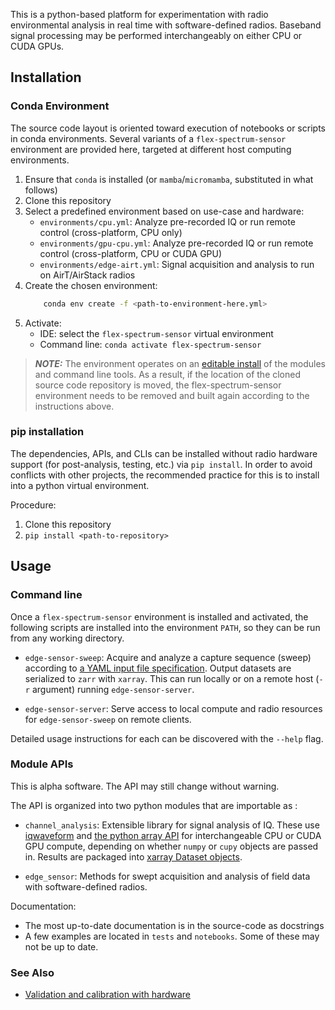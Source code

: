 This is a python-based platform for experimentation with radio environmental analysis in real time with software-defined radios. Baseband signal processing may be performed interchangeably on either CPU or CUDA GPUs.

## Installation

### Conda Environment
The source code layout is oriented toward execution of notebooks or scripts in conda environments. Several variants of a `flex-spectrum-sensor` environment are provided here, targeted at different host computing environments.

1. Ensure that `conda` is installed (or `mamba`/`micromamba`, substituted in what follows)
2. Clone this repository
3. Select a predefined environment based on use-case and hardware:
    - `environments/cpu.yml`: Analyze pre-recorded IQ or run remote control (cross-platform, CPU only)
    - `environments/gpu-cpu.yml`: Analyze pre-recorded IQ or run remote control (cross-platform, CPU or CUDA GPU)
    - `environments/edge-airt.yml`: Signal acquisition and analysis to run on AirT/AirStack radios
4. Create the chosen environment:
    ```sh
        conda env create -f <path-to-environment-here.yml>
    ```
4. Activate:
    - IDE: select the `flex-spectrum-sensor` virtual environment 
    - Command line: `conda activate flex-spectrum-sensor`

> **_NOTE:_**  The environment operates on an [editable install](https://setuptools.pypa.io/en/latest/userguide/development_mode.html) of the modules and command line tools. As a result, if the location of the cloned source code repository is moved, the flex-spectrum-sensor environment needs to be removed and built again according to the instructions above.

### pip installation
The dependencies, APIs, and CLIs can be installed without radio hardware support (for post-analysis, testing, etc.) via `pip install`. In order to avoid conflicts with other projects, the recommended practice for this is to install into a python virtual environment.

Procedure:
1. Clone this repository
2. `pip install <path-to-repository>`

## Usage

### Command line
Once a `flex-spectrum-sensor` environment is installed and activated, the following scripts are installed into the environment `PATH`, so they can be run from any working directory.

* `edge-sensor-sweep`: Acquire and analyze a capture sequence (sweep) according to [a YAML input file specification](https://github.com/usnistgov/flex-spectrum-sensor/blob/main/doc/reference-sweep.yaml).
  Output datasets are serialized to `zarr` with `xarray`.
  This can run locally or on a remote host (`-r` argument) running `edge-sensor-server`.

* `edge-sensor-server`: Serve access to local compute and radio resources for `edge-sensor-sweep` on remote clients.

Detailed usage instructions for each can be discovered with the `--help` flag.

### Module APIs
This is alpha software. The API may still change without warning.

The API is organized into two python modules that are importable as :

* `channel_analysis`: Extensible library for signal analysis of IQ. These use [iqwaveform](https://github.com/dgkuester/iqwaveform) and [the python array API](https://data-apis.org/array-api/latest/) for interchangeable CPU or CUDA GPU compute, depending on whether `numpy` or `cupy` objects are passed in. Results are packaged into [xarray Dataset objects](https://docs.xarray.dev/en/stable/generated/xarray.Dataset.html).

* `edge_sensor`: Methods for swept acquisition and analysis of field data with software-defined radios.

Documentation:
* The most up-to-date documentation is in the source-code as docstrings
* A few examples are located in `tests` and `notebooks`. Some of these may not be up to date.

### See Also
* [Validation and calibration with hardware](https://github.com/usnistgov/flex-spectrum-sensor-tests)
